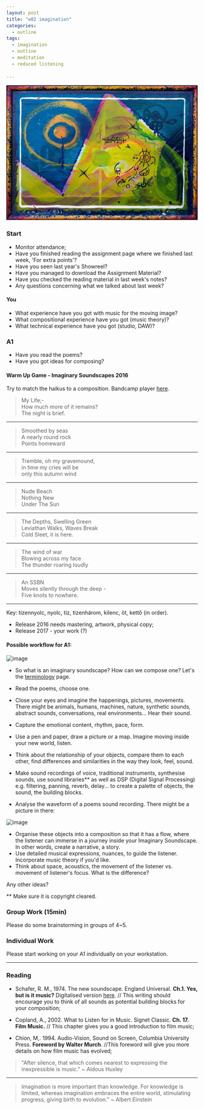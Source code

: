 ```yaml
---
layout: post
title: "w02 imagination"
categories:
  - outline
tags:
  - imagination
  - outline
  - meditation
  - reduced listening

---
```


![](/../assets/img/tedor-krisztian-hofstadter-imagination.jpg)

### Start

- Monitor attendance;
- Have you finished reading the assignment page where we finished last week, 'For extra points'?
- Have you seen last year's Showreel?
- Have you managed to download the Assignment Material?
- Have you checked the reading material in last week's notes?
- Any questions concerning what we talked about last week?

#### You

- What experience have you got with music for the moving image?
- What compositional experience have you got (music theory)?
- What technical experience have you got (studio, DAW)?




### A1

- Have you read the poems?
- Have you got ideas for composing?

#### Warm Up Game - Imaginary Soundscapes 2016

Try to match the haikus to a composition. Bandcamp player [here](http://m4mi.tedor.info/student-work).


> My Life;-   
> How much more of it remains?   
> The night is brief.    

---

> Smoothed by seas   
> A nearly round rock   
> Points homeward  


---


> Tremble, oh my gravemound,   
> in time my cries will be   
> only this autumn wind   


---


> Nude Beach   
> Nothing New   
> Under The Sun   


---

> The Depths, Swelling Green   
> Leviathan Walks, Waves Break   
> Cold Sleet, it is here.

---

> The wind of war   
> Blowing across my face   
> The thunder roaring loudly   

---


> An SSBN   
> Moves silently through the deep -   
> Five knots to nowhere.   

---

Key: tizennyolc, nyolc, tíz, tizenhárom, kilenc, öt, kettő (in order).

* Release 2016 needs mastering, artwork, physical copy;
* Release 2017 - your work (?)


#### Possible workflow for A1:

![image](http://orig11.deviantart.net/e63b/f/2014/089/6/c/30_03_14_by_sanchiko-d7c8tdf.jpg)

* So what is an imaginary soundscape? How can we compose one? Let's the [terminology](http://m4mi.tedor.info/resources/terminology) page.  

* Read the poems, choose one.
* Close your eyes and imagine the happenings, pictures, movements. There might be animals, humans, machines, nature, synthetic sounds, abstract sounds, conversations, real environments... Hear their sound.
* Capture the emotional content, rhythm, pace, form.
* Use a pen and paper, draw a picture or a map. Imagine moving inside your new world, listen.
* Think about the relationship of your objects, compare them to each other, find differences and similarities in the way they look, feel, sound.
* Make sound recordings of voice, traditional instruments, synthesise sounds, use sound libraries** as well as DSP (Digital Signal Processing) e.g. filtering, panning, reverb, delay... to create a palette of objects, the sound, the building blocks.
* Analyse the waveform of a poems sound recording. There might be a picture in there:

![image](http://img11.deviantart.net/e05f/i/2010/189/4/6/tnyc_waveform_by_hexagonz.jpg)


* Organise these objects into a composition so that it has a flow, where the listener can immerse in a journey inside your Imaginary Soundscape. In other words, create a narrative, a story.
* Use detailed musical expressions, nuances, to guide the listener. Incorporate music theory if you'd like.
* Think about space, acoustics, the movement of the listener vs. movement of listener's focus. What is the difference?

Any other ideas?


** Make sure it is copyright cleared.

<!--
### Consider Listening Types

`1. Chion;
2. Oliveros;
3. Purves;
4. Meditation `


[plugin:youtube](https://www.youtube.com/watch?v=dSPZZ0b5XCk)

-->

### Group Work (15min)

Please do some brainstorming in groups of 4~5.

### Individual Work
Please start working on your A1 individually on your workstation.

---

### Reading

* Schafer, R. M., 1974. The new soundscape. England Universal. **Ch.1. Yes, but is it music?** Digitalised version  [here](http://content.talisaspire.com/anglia/bundles/57e3fc9e4469eefd428b457c). // This writing should encourage you to think of all sounds as potential building blocks for your composition;

* Copland, A., 2002. What to Listen for in Music. Signet Classic. **Ch. 17. Film Music.** // This chapter gives you a good introduction to film music;

* Chion, M,. 1994. Audio-Vision, Sound on Screen, Columbia University Press. **Foreword by Walter Murch**. //This foreword will give you more details on how film music has evolved;


> "After silence, that which comes nearest to expressing the inexpressible is music." ~ Aldous Huxley

---

> Imagination is more important than knowledge. For knowledge is limited, whereas imagination embraces the entire world, stimulating progress, giving birth to evolution." ~ Albert Einstein
